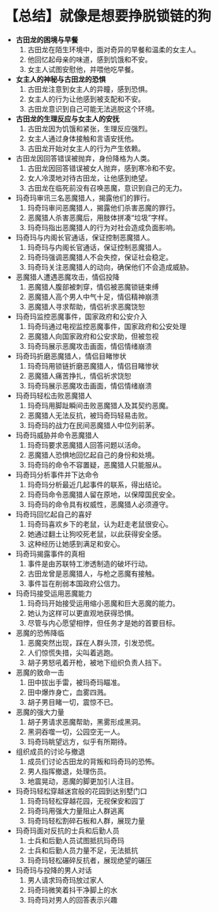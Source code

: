 # 【总结】就像是想要挣脱锁链的狗

-   **古田龙的困境与早餐**
    1.  古田龙在陌生环境中，面对奇异的早餐和温柔的女主人。
    2.  他回忆起母亲的味道，感到饥饿和不安。
    3.  女主人试图安慰他，并喂他吃早餐。
-   **女主人的神秘与古田龙的恐惧**
    1.  古田龙注意到女主人的异瞳，感到恐惧。
    2.  女主人的行为让他感到被支配和不安。
    3.  古田龙意识到自己可能无法逃脱这个环境。
-   **古田龙的生理反应与女主人的安抚**
    1.  古田龙因为饥饿和紧张，生理反应强烈。
    2.  女主人通过身体接触和言语安抚他。
    3.  古田龙开始对女主人的行为产生依赖。
-   古田龙因回答错误被抛弃，身份降格为人类。
    1.  古田龙因回答错误被女人抛弃，感到寒冷和不安。
    2.  女人冷漠地对待古田龙，让他感到绝望。
    3.  古田龙在临死前没有召唤恶魔，意识到自己的无力。
-   玛奇玛审讯三名恶魔猎人，揭露他们的罪行。
    1.  玛奇玛审问恶魔猎人，揭露他们杀害恶魔的罪行。
    2.  恶魔猎人杀害恶魔后，用肢体拼凑“垃圾”字样。
    3.  玛奇玛指出恶魔猎人的行为对社会造成负面影响。
-   玛奇玛与内阁长官通话，保证控制恶魔猎人。
    1.  玛奇玛与内阁长官通话，保证控制恶魔猎人。
    2.  玛奇玛强调恶魔猎人不会失控，保证社会稳定。
    3.  玛奇玛关注恶魔猎人的动向，确保他们不会造成威胁。
-   恶魔猎人遭遇恶魔攻击，情侣投降
    1.  恶魔猎人腹部被刺穿，情侣被恶魔锁链束缚
    2.  恶魔猎人高个男人中气十足，情侣精神崩溃
    3.  恶魔猎人寻求帮助，情侣祈求恶魔饶恕
-   玛奇玛监控恶魔事件，国家政府和公安介入
    1.  玛奇玛通过电视监控恶魔事件，国家政府和公安处理
    2.  恶魔猎人向国家政府和公安求助，但被忽视
    3.  玛奇玛展示恶魔攻击画面，情侣情绪崩溃
-   玛奇玛折磨恶魔猎人，情侣目睹惨状
    1.  玛奇玛用锁链折磨恶魔猎人，情侣目睹惨状
    2.  恶魔猎人痛苦挣扎，情侣祈求饶恕
    3.  玛奇玛展示恶魔攻击画面，情侣情绪崩溃
-   玛奇玛轻松击败恶魔猎人
    1.  玛奇玛用脚趾瞬间击败恶魔猎人及其契约恶魔。
    2.  恶魔猎人无法反抗，被玛奇玛轻易击败。
    3.  玛奇玛的战力在民间恶魔猎人中位列前茅。
-   玛奇玛威胁并命令恶魔猎人
    1.  玛奇玛要求恶魔猎人回答问题以活命。
    2.  恶魔猎人恐惧地回忆起自己的身份和处境。
    3.  玛奇玛的命令不容置疑，恶魔猎人只能服从。
-   玛奇玛分析事件并下达命令
    1.  玛奇玛分析最近几起事件的联系，得出结论。
    2.  玛奇玛命令恶魔猎人留在原地，以保障国民安全。
    3.  玛奇玛的命令具有权威性，恶魔猎人必须遵守。
-   玛奇玛回忆起自己的喜好
    1.  玛奇玛喜欢乡下的老鼠，认为赶走老鼠很安心。
    2.  她通过翻土让狗咬死老鼠，以此获得安全感。
    3.  这种经历让她感到满足和安心。
-   玛奇玛揭露事件的真相
    1.  事件是由苏联特工渗透制造的破坏行动。
    2.  古田龙曾是恶魔猎人，与枪之恶魔有接触。
    3.  事件旨在削弱本国政府公信力。
-   玛奇玛接受运用恶魔能力
    1.  玛奇玛开始接受运用缩小恶魔和巨大恶魔的能力。
    2.  她认为这样可以更直观地获得恐惧。
    3.  尽管与内心愿望相悖，但任务才是她的首要目标。
-   恶魔的恐怖降临
    1.  恶魔突然出现，踩在人群头顶，引发恐慌。
    2.  人们惊慌失措，尖叫着逃跑。
    3.  胡子男怒吼着开枪，被地下组织负责人挡下。
-   恶魔的致命一击
    1.  田中拔出手雷，被玛奇玛瞄准。
    2.  田中爆炸身亡，血雾四溅。
    3.  胡子男目睹一切，震惊不已。
-   恶魔的强大力量
    1.  胡子男请求恶魔帮助，黑雾形成黑洞。
    2.  黑洞吞噬一切，公园空无一人。
    3.  玛奇玛眺望远方，似乎有所期待。
-   组织成员的讨论与撤退
    1.  成员们讨论古田龙的背叛和玛奇玛的恐怖。
    2.  男人指挥撤退，处理伤员。
    3.  地震晃动，恶魔的脚更加引人注目。
-   玛奇玛轻松穿越迷宫般的花园到达别墅门口
    1.  玛奇玛轻松穿越花园，无视保安和园丁
    2.  玛奇玛用强大力量阻止人群逃离
    3.  玛奇玛轻松割碎石板和人群，展现力量
-   玛奇玛面对反抗的士兵和后勤人员
    1.  士兵和后勤人员试图抵抗玛奇玛
    2.  士兵和后勤人员力量不足，无法抵抗
    3.  玛奇玛轻松碾碎反抗者，展现绝望的碾压
-   玛奇玛与投降的男人对话
    1.  男人请求玛奇玛放过家人
    2.  玛奇玛微笑着抖干净脚上的水
    3.  玛奇玛对男人的回答表示兴趣
